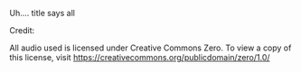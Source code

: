 Uh.... title says all

Credit:

All audio used is licensed under Creative Commons Zero. To view a copy of this license, visit https://creativecommons.org/publicdomain/zero/1.0/